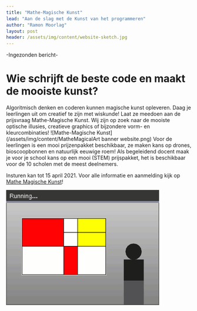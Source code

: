 ```yaml
---
title: "Mathe-Magische Kunst"
lead: "Aan de slag met de Kunst van het programmeren"
author: "Ramon Moorlag"
layout: post
header: /assets/img/content/website-sketch.jpg
---
```

-Ingezonden bericht-

# Wie schrijft de beste code en maakt de mooiste kunst?

Algoritmisch denken en coderen kunnen magische kunst opleveren. Daag je leerlingen uit om creatief te zijn met wiskunde! Laat ze meedoen aan de prijsvraag Mathe-Magische Kunst. Wij zijn op zoek naar de mooiste optische illusies, creatieve graphics of bijzondere vorm- en kleurcombinaties!
![Mathe-Magische Kunst](/assets/img/content/MatheMagicalArt banner website.png)
Voor de leerlingen is een mooi prijzenpakket beschikbaar, ze maken kans op drones, bioscoopbonnen en natuurlijk eeuwige roem! Als begeleidend docent maak je voor je school kans op een  mooi (STEM) prijspakket, het is beschikbaar voor de 10 scholen met de meest deelnemers.

Insturen kan tot 15 april 2021. Voor alle informatie en aanmelding kijk op [Mathe Magische Kunst](www.mathe-magischekunst.nl)!

![Compositie op basis van Mondriaanse lijnen](/assets/img/content/MMK3.gif)
